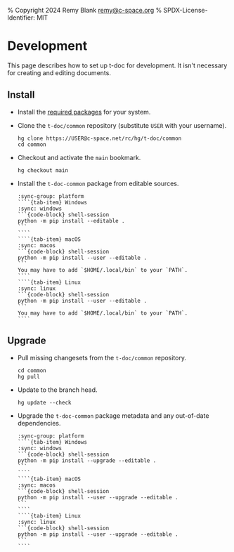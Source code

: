 % Copyright 2024 Remy Blank <remy@c-space.org>
% SPDX-License-Identifier: MIT

# Development

This page describes how to set up t-doc for development. It isn't necessary for
creating and editing documents.

## Install

- Install the [required packages](install/index.md#requirements) for your
  system.

- Clone the `t-doc/common` repository (substitute `USER` with your username).

  ```{code-block} shell-session
  hg clone https://USER@c-space.net/rc/hg/t-doc/common
  cd common
  ```

- Checkout and activate the `main` bookmark.

  ```{code-block} shell-session
  hg checkout main
  ```

- Install the `t-doc-common` package from editable sources.

  `````{tab-set}
  :sync-group: platform
  ````{tab-item} Windows
  :sync: windows
  ```{code-block} shell-session
  python -m pip install --editable .
  ```
  ````
  ````{tab-item} macOS
  :sync: macos
  ```{code-block} shell-session
  python -m pip install --user --editable .
  ```
  You may have to add `$HOME/.local/bin` to your `PATH`.
  ````
  ````{tab-item} Linux
  :sync: linux
  ```{code-block} shell-session
  python -m pip install --user --editable .
  ```
  You may have to add `$HOME/.local/bin` to your `PATH`.
  ````
  `````

## Upgrade

- Pull missing changesets from the `t-doc/common` repository.

  ```{code-block} shell-session
  cd common
  hg pull
  ```

- Update to the branch head.

  ```{code-block} shell-session
  hg update --check
  ```

- Upgrade the `t-doc-common` package metadata and any out-of-date dependencies.

  `````{tab-set}
  :sync-group: platform
  ````{tab-item} Windows
  :sync: windows
  ```{code-block} shell-session
  python -m pip install --upgrade --editable .
  ```
  ````
  ````{tab-item} macOS
  :sync: macos
  ```{code-block} shell-session
  python -m pip install --user --upgrade --editable .
  ```
  ````
  ````{tab-item} Linux
  :sync: linux
  ```{code-block} shell-session
  python -m pip install --user --upgrade --editable .
  ```
  ````
  `````
